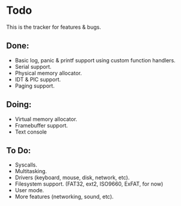 # Todo

This is the tracker for features & bugs.

## Done:

- Basic log, panic & printf support using custom function handlers.
- Serial support.
- Physical memory allocator.
- IDT & PIC support.
- Paging support.

## Doing:

- Virtual memory allocator.
- Framebuffer support.
- Text console

## To Do:

- Syscalls.
- Multitasking.
- Drivers (keyboard, mouse, disk, network, etc).
- Filesystem support. (FAT32, ext2, ISO9660, ExFAT, for now)
- User mode.
- More features (networking, sound, etc).
